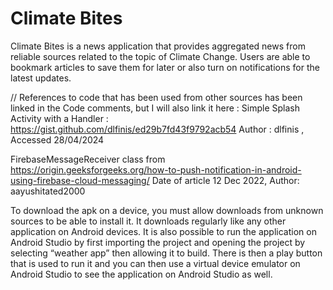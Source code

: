 # Climate Bites

Climate Bites is a news application that provides aggregated news from reliable sources related to the topic of Climate Change. Users are able to bookmark articles to save them for later or also turn on notifications for the latest updates.

//
References to code that has been used from other sources has been linked in the Code comments, but I will also link it here :
Simple Splash Activity with a Handler : https://gist.github.com/dlfinis/ed29b7fd43f9792acb54 Author : dlfinis , Accessed 28/04/2024

FirebaseMessageReceiver class from https://origin.geeksforgeeks.org/how-to-push-notification-in-android-using-firebase-cloud-messaging/
Date of article 12 Dec 2022, Author: aayushitated2000

To download the apk on a device, you must allow downloads from unknown sources to be able to install it. It downloads regularly like any other application on Android devices. It is also possible to run the application on Android Studio by first importing the project and opening the project by selecting “weather app” then allowing it to build. There is then a play button that is used to run it and you can then use a virtual device emulator on Android Studio to see the application on Android Studio as well.
